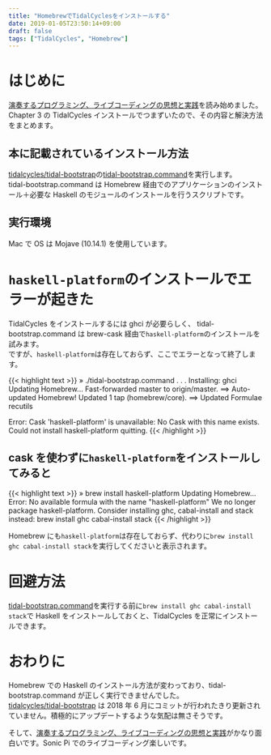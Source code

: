 ```yaml
---
title: "HomebrewでTidalCyclesをインストールする"
date: 2019-01-05T23:50:14+09:00
draft: false
tags: ["TidalCycles", "Homebrew"]
---
```


<p></p>

# はじめに

[演奏するプログラミング、ライブコーディングの思想と実践](https://www.amazon.co.jp/dp/4802511043/)を読み始めました。  
Chapter 3 の TidalCycles インストールでつまずいたので、その内容と解決方法をまとめます。

## 本に記載されているインストール方法

[tidalcycles/tidal-bootstrap](https://github.com/tidalcycles/tidal-bootstrap)の[tidal-bootstrap.command](https://github.com/tidalcycles/tidal-bootstrap/blob/master/tidal-bootstrap.command)を実行します。  
tidal-bootstrap.command は Homebrew 経由でのアプリケーションのインストール＋必要な Haskell のモジュールのインストールを行うスクリプトです。

## 実行環境

Mac で OS は Mojave (10.14.1) を使用しています。

# `haskell-platform`のインストールでエラーが起きた

TidalCycles をインストールするには ghci が必要らしく、 tidal-bootstrap.command は brew-cask 経由で`haskell-platform`のインストールを試みます。  
ですが、`haskell-platform`は存在しておらず、ここでエラーとなって終了します。

{{< highlight text >}}
» ./tidal-bootstrap.command
.
.
.
Installing: ghci
Updating Homebrew...
Fast-forwarded master to origin/master.
==> Auto-updated Homebrew!
Updated 1 tap (homebrew/core).
==> Updated Formulae
recutils

Error: Cask 'haskell-platform' is unavailable: No Cask with this name exists.
Could not install haskell-platform quitting.
{{< /highlight >}}

## cask を使わずに`haskell-platform`をインストールしてみると

{{< highlight text >}}
» brew install haskell-platform
Updating Homebrew...
Error: No available formula with the name "haskell-platform"
We no longer package haskell-platform. Consider installing ghc,
cabal-install and stack instead:
  brew install ghc cabal-install stack
{{< /highlight >}}

Homebrew にも`haskell-platform`は存在しておらず、代わりに`brew install ghc cabal-install stack`を実行してくださいと表示されます。

# 回避方法

[tidal-bootstrap.command](https://github.com/tidalcycles/tidal-bootstrap/blob/master/tidal-bootstrap.command)を実行する前に`brew install ghc cabal-install stack`で Haskell をインストールしておくと、TidalCycles を正常にインストールできます。

# おわりに

Homebrew での Haskell のインストール方法が変わっており、tidal-bootstrap.command が正しく実行できませんでした。  
[tidalcycles/tidal-bootstrap](https://github.com/tidalcycles/tidal-bootstrap) は 2018 年 6 月にコミットが行われたきり更新されていません。積極的にアップデートするような気配は無さそうです。

そして、[演奏するプログラミング、ライブコーディングの思想と実践](https://www.amazon.co.jp/dp/4802511043/)がかなり面白いです。Sonic Pi でのライブコーディング楽しいです。
